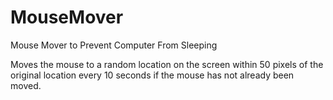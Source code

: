 # MouseMover
Mouse Mover to Prevent Computer From Sleeping

Moves the mouse to a random location on the screen within 50 pixels of the original location every 10 seconds if the mouse has not already been moved.
